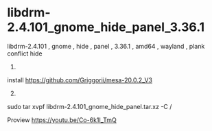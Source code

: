 # libdrm-2.4.101_gnome_hide_panel_3.36.1
libdrm-2.4.101 , gnome , hide , panel , 3.36.1 , amd64 , wayland , plank conflict hide


1) 

install https://github.com/Griggorii/mesa-20.0.2_V3

2) 

sudo tar xvpf libdrm-2.4.101_gnome_hide_panel.tar.xz  -C /

Proview https://youtu.be/Co-6k1I_TmQ
